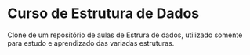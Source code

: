 Curso de Estrutura de Dados
===========================

Clone de um repositório de aulas de Estrura de dados, utilizado somente para estudo e aprendizado das variadas estruturas.
